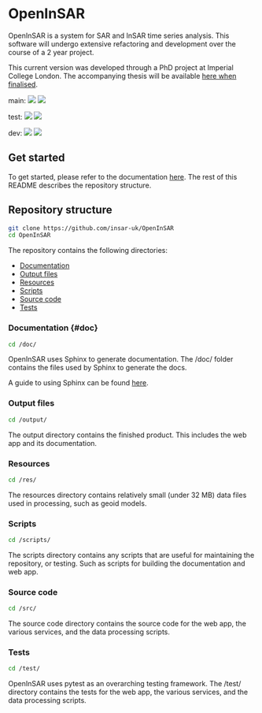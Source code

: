 # OpenInSAR

OpenInSAR is a system for SAR and InSAR time series analysis.
This software will undergo extensive refactoring and development over the course of a 2 year project.

This current version was developed through a PhD project at Imperial College London. The accompanying thesis will be available [here when finalised](https://spiral.imperial.ac.uk/simple-search?location=%2F&query=Transient+Scattering&rpp=1&sort_by=score&order=desc&filter_field_1=author&filter_type_1=equals&filter_value_1=Agar).

main:
[![](https://github.com/OpenInSAR-ICL/OpenInSAR/actions/workflows/ubuntu-test-on-pull.yml/badge.svg)](https://github.com/OpenInSAR-ICL/OpenInSAR/actions/workflows/)
[![](https://github.com/OpenInSAR-ICL/OpenInSAR/actions/workflows/windows-test-on-pull.yml/badge.svg)](https://github.com/OpenInSAR-ICL/OpenInSAR/actions/workflows/)

test:
[![](https://github.com/OpenInSAR-ICL/OpenInSAR/actions/workflows/ubuntu-test-on-pull.yml/badge.svg?branch=test)](https://github.com/OpenInSAR-ICL/OpenInSAR/actions/workflows/)
[![](https://github.com/OpenInSAR-ICL/OpenInSAR/actions/workflows/windows-test-on-pull.yml/badge.svg?branch=test)](https://github.com/OpenInSAR-ICL/OpenInSAR/actions/workflows/)

dev:
[![](https://github.com/OpenInSAR-ICL/OpenInSAR/actions/workflows/ubuntu-test-on-pull.yml/badge.svg?branch=dev)](https://github.com/OpenInSAR-ICL/OpenInSAR/actions/workflows/)
[![](https://github.com/OpenInSAR-ICL/OpenInSAR/actions/workflows/windows-test-on-pull.yml/badge.svg?branch=dev)](https://github.com/OpenInSAR-ICL/OpenInSAR/actions/workflows/)


## Get started

To get started, please refer to the documentation [here](https://insar-uk.github.io/OpenInSAR/output/doc/). The rest of this README describes the repository structure.

## Repository structure
``` Bash
git clone https://github.com/insar-uk/OpenInSAR
cd OpenInSAR
```

The repository contains the following directories:
- [Documentation](#doc)
- [Output files](#output)
- [Resources](#res)
- [Scripts](#scripts)
- [Source code](#src)
- [Tests](#test)

### Documentation {#doc}
``` Bash
cd /doc/
```

OpenInSAR uses Sphinx to generate documentation. The /doc/ folder contains the files used by Sphinx to generate the docs.

A guide to using Sphinx can be found [here](https://www.sphinx-doc.org/en/master/usage/quickstart.html).

### Output files
``` Bash
cd /output/
```

The output directory contains the finished product. This includes the web app and its documentation.

### Resources
``` Bash
cd /res/
```
The resources directory contains relatively small (under 32 MB) data files used in processing, such as geoid models.

### Scripts
``` Bash
cd /scripts/
```

The scripts directory contains any scripts that are useful for maintaining the repository, or testing. Such as scripts for building the documentation and web app.

### Source code
``` Bash
cd /src/
```

The source code directory contains the source code for the web app, the various services, and the data processing scripts.

### Tests
``` Bash
cd /test/
```

OpenInSAR uses pytest as an overarching testing framework. The /test/ directory contains the tests for the web app, the various services, and the data processing scripts.
